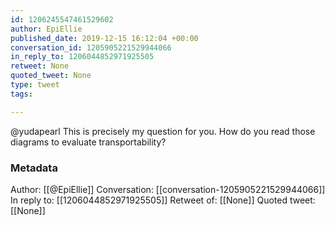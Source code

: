 ```yaml
---
id: 1206245547461529602
author: EpiEllie
published_date: 2019-12-15 16:12:04 +00:00
conversation_id: 1205905221529944066
in_reply_to: 1206044852971925505
retweet: None
quoted_tweet: None
type: tweet
tags:

---
```


@yudapearl This is precisely my question for you. How do you read those diagrams to evaluate transportability?

### Metadata

Author: [[@EpiEllie]]
Conversation: [[conversation-1205905221529944066]]
In reply to: [[1206044852971925505]]
Retweet of: [[None]]
Quoted tweet: [[None]]
